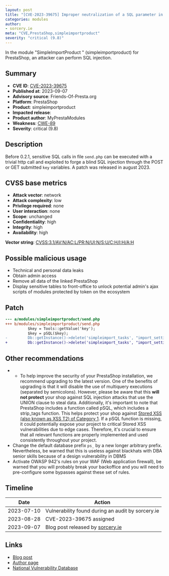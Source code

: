 ```yaml
---
layout: post
title: "[CVE-2023-39675] Improper neutralization of a SQL parameter in simpleimportproduct from MyPrestaModules module for PrestaShop"
categories: modules
author:
- sorcery.ie
meta: "CVE,PrestaShop,simpleimportproduct"
severity: "critical (9.8)"
---
```


In the module "SimpleImportProduct " (simpleimportproduct) for PrestaShop, an attacker can perform SQL injection.

## Summary

* **CVE ID**: [CVE-2023-39675](https://cve.mitre.org/cgi-bin/cvename.cgi?name=CVE-2023-39675)
* **Published at**: 2023-09-07
* **Advisory source**: Friends-Of-Presta.org
* **Platform**: PrestaShop
* **Product**: simpleimportproduct
* **Impacted release**: 
* **Product author**: MyPrestaModules
* **Weakness**: [CWE-89](https://cwe.mitre.org/data/definitions/89.html)
* **Severity**: critical (9.8)

## Description

Before 0.2.1, sensitive SQL calls in file `send.php` can be executed with a trivial http call and exploited to forge a blind SQL injection through the POST or GET submitted `key` variables.
A patch was released in august 2023.


## CVSS base metrics

* **Attack vector**: network
* **Attack complexity**: low
* **Privilege required**: none
* **User interaction**: none
* **Scope**: unchanged
* **Confidentiality**: high
* **Integrity**: high
* **Availability**: high

**Vector string**: [CVSS:3.1/AV:N/AC:L/PR:N/UI:N/S:U/C:H/I:H/A:H](https://nvd.nist.gov/vuln-metrics/cvss/v3-calculator?vector=AV:N/AC:L/PR:N/UI:N/S:U/C:H/I:H/A:H)


## Possible malicious usage

* Technical and personal data leaks
* Obtain admin access
* Remove all data of the linked PrestaShop
* Display sensitive tables to front-office to unlock potential admin's ajax scripts of modules protected by token on the ecosystem


## Patch

```diff
--- a/modules/simpleimportproduct/send.php
+++ b/modules/simpleimportproduct/send.php
          $key = Tools::getValue('key');
          $key = pSQL($key);
-         Db::getInstance()->delete('simpleimport_tasks', "import_settings=$key");
+         Db::getInstance()->delete('simpleimport_tasks', "import_settings='".$key."'");
```


## Other recommendations

* * To help improve the security of your PrestaShop installation, we recommend upgrading to the latest version. One of the benefits of upgrading is that it will disable the use of multiquery executions (separated by semicolons). However, please be aware that this **will not protect** your shop against SQL injection attacks that use the UNION clause to steal data. Additionally, it's important to note that PrestaShop includes a function called pSQL, which includes a strip_tags function. This helps protect your shop against [Stored XSS (also known as XSS T2) of Category 1](https://security.friendsofpresta.org/modules/2023/02/07/stored-xss.html). If a pSQL function is missing, it could potentially expose your project to critical Stored XSS vulnerabilities due to edge cases. Therefore, it's crucial to ensure that all relevant functions are properly implemented and used consistently throughout your project.
* Change the default database prefix `ps_` by a new longer arbitrary prefix. Nevertheless, be warned that this is useless against blackhats with DBA senior skills because of a design vulnerability in DBMS
* Activate OWASP 942's rules on your WAF (Web application firewall), be warned that you will probably break your backoffice and you will need to pre-configure some bypasses against these set of rules.



## Timeline

| Date | Action |
|--|--|
| 2023-07-10 |  Vulnerability found during an audit by sorcery.ie |
| 2023-08-28 | CVE-2023-39675 assigned |
| 2023-09-07 | Blog post released by [sorcery.ie](https://blog.sorcery.ie/posts/simpleimportproduct_sqli/)|


## Links

* [Blog post](https://blog.sorcery.ie/posts/simpleimportproduct_sqli/)
* [Author page](https://myprestamodules.com/)
* [National Vulnerability Database](https://nvd.nist.gov/vuln/detail/CVE-2023-39675)

